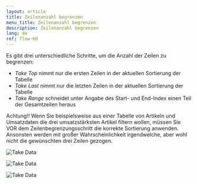 ```yaml
---
layout: article
title: Zeilenanzahl begrenzen
menu_title: Zeilenanzahl begrenzen
description: Zeilenanzahl begrenzen
lang: de
ref: flow-60
---
```

Es gibt drei unterschiedliche Schritte, um die Anzahl der Zeilen zu begrenzen:

* *Take Top* nimmt nur die ersten Zeilen in der aktuellen Sortierung der Tabelle
* *Take Last* nimmt nur die letzten Zeilen in der aktuellen Sortierung der Tabelle
* *Take Range* schneidet unter Angabe des Start- und End-Index einen Teil der Gesamtzeilen heraus

Achtung!! Wenn Sie beispielsweise aus einer Tabelle von Artikeln und Umsatzdaten die drei umsatzstärksten Artikel filtern wollen, müssen Sie VOR dem Zeilenbegrenzungsschritt die korrekte Sortierung anwenden. Ansonsten werden mit großer Wahrscheinlichkeit irgendwelche, aber wohl nicht die gewünschten drei Zeilen gezogen.


![Take Data](/assets/images/dataflows/dataflows-take01.png)

![Take Data](/assets/images/dataflows/dataflows-take02.png)

![Take Data](/assets/images/dataflows/dataflows-take03.png)


